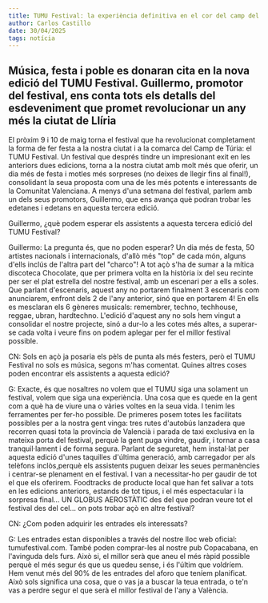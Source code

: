 ```yaml
---
title: TUMU Festival: la experiència definitiva en el cor del camp del Túria
author: Carlos Castillo
date: 30/04/2025
tags: notícia
---
```


## Música, festa i poble es donaran cita en la nova edició del TUMU Festival. Guillermo, promotor del festival, ens conta tots els detalls del esdeveniment que promet revolucionar un any més la ciutat de Llíria 

El pròxim 9 i 10 de maig torna el festival que ha revolucionat completament la forma de fer festa a la nostra ciutat i a la comarca del Camp de Túria: el TUMU Festival. Un festival que després tindre un impresionant exit en les anteriors dues edicions, torna a la nostra ciutat amb molt més que oferir, un dia més de festa i motles més sorpreses (no deixes de llegir fins al final!), consolidant la seua proposta com una de les més potents e interessants de la Comunitat Valenciana. A menys d'una setmana del festival, parlem amb un dels seus promotors, Guillermo, que ens avança què podran trobar les edetanes i edetans en aquesta tercera edició.

Guillermo, ¿què podem esperar els assistents a aquesta tercera edició del TUMU Festival?

Guillermo: La pregunta és, que no poden esperar? Un dia més de festa, 50 artistes nacionals i internacionals, d'allò més "top" de cada món, alguns d'ells inclús de l'altra part del "charco"! A tot açò s'ha de sumar a la mítica discoteca Chocolate, que per primera volta en la història ix del seu recinte per ser el plat estrella del nostre festival, amb un escenari per a ells a soles. Que parlant d'escenaris, aquest any no portarem finalment 3 escenaris com anunciarem, enfront dels 2 de l'any anterior, sinó que en portarem 4! En ells es mesclaran els 6 gèneres musicals: remembrer, techno, techhouse, reggae, ubran, hardtechno. L'edició d'aquest any no sols hem vingut a consolidar el nostre projecte, sinó a dur-lo a les cotes més altes, a superar-se cada volta i veure fins on podem aplegar per fer el millor festival possible.

CN: Sols en açò ja posaria els pèls de punta als més festers, però el TUMU Festival no sols es música, segons m'has comentat. Quines altres coses poden encontrar els assistents a aquesta edició?

G: Exacte, és que nosaltres no volem que el TUMU siga una solament un festival, volem que siga una experiència. Una cosa que es quede en la gent com a què ha de viure una o vàries voltes en la seua vida. I tenim les ferramentes per fer-ho possible. De primeres posem totes les facilitats possibles per a la nostra gent vinga: tres rutes d'autobús lanzadera que recorren quasi tota la província de Valencià i parada de taxi exclusiva en la mateixa porta del festival, perquè la gent puga vindre, gaudir, i tornar a casa tranquil·lament i de forma segura. Parlant de seguretat, hem instal·lat per aquesta edició d'unes taquilles d'última generació, amb carregador per als telèfons inclòs,perquè els assistents puguen deixar les seues permanències i centrar-se plenament en el festival. I van a necessitar-ho per gaudir de tot el que els oferirem. Foodtracks de producte local que han fet salivar a tots en les edicions anteriors, estands de tot tipus, i el més espectacular i la sorpresa final... UN GLOBUS AEROSTÀTIC des del que podran veure tot el festival des del cel... on pots trobar açò en altre festival? 

CN: ¿Com poden adquirir les entrades els interessats?

G: Les entrades estan disponibles a través del nostre lloc web oficial: tumufestival.com. També poden comprar-les al nostre pub Copacabana, en l'avinguda dels furs. Això si, el millor serà que aneu el més ràpid possible perquè el més segur és que us quedeu sense, i és l'últim que voldríem. Hem venut més del 90% de les entrades del aforo que teníem planificat. Això sols significa una cosa, que o vas ja a buscar la teua entrada, o te'n vas a perdre segur el que serà el millor festival de l'any a València.


